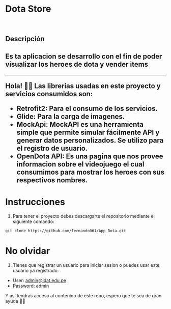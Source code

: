 <h1>Dota Store</h1>
</br>
<p align="center">
<h2>Descripción<h2/>
  </p>
<p>Es ta aplicacion se desarrollo con el fin de poder visualizar los heroes de dota y vender items</p>
  
---

Hola! 👋🏻 Las librerias usadas en este proyecto y servicios consumidos son:

- Retrofit2: Para el consumo de los servicios.
- Glide: Para la carga de imagenes.
- MockApi: MockAPI es una herramienta simple que  permite simular fácilmente API y generar datos personalizados. Se utilizo para el registro de usuario.
- OpenDota API: Es una pagina que nos provee informacion sobre el videojuego el cual consumimos para mostrar los heroes con sus respectivos nombres.

# Instrucciones

1. Para tener el proyecto debes descargarte el repositorio mediante el siguiente comando:

```
git clone https://github.com/fernando061/App_Dota.git
```


# No olvidar

1. Tienes que registrar un usuario para iniciar sesion o puedes usar este usuario ya registrado:

- User: admin@idat.edu.pe
- Password: admin



Y así tendras acceso al contenido de este repo, espero que te sea de gran ayuda 🙌🏻

